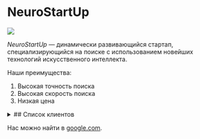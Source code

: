 # NeuroStartUp

![](https://netology-code.github.io/git-homeworks/introduction/assets/logo.png)

*NeuroStartUp* — динамически развивающийся стартап, специализирующийся на поиске с использованием новейших технологий искусственного интеллекта.

Наши преимущества:

1. Высокая точность поиска  
2. Высокая скорость поиска  
3. Низкая цена  

<details>
    <summary> ## Список клиентов </summary>

Мы настолько крутые, что уже успели поработать со следующими компаниями:

*1. ООО «Рога и копыта»  
2. Издательство «Читый лист»  
3. Космопорт «Черезтерновый Кзвёздный»  
4. Дизайн-студия имени Слишком Известного Персонажа*

</details>

Нас можно найти в [google.com](https://www.google.com). 
